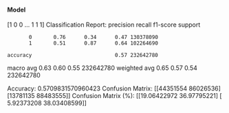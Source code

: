 #### Model
[1 0 0 ... 1 1 1]
Classification Report:
              precision    recall  f1-score   support

           0       0.76      0.34      0.47 130378090
           1       0.51      0.87      0.64 102264690

    accuracy                           0.57 232642780
   macro avg       0.63      0.60      0.55 232642780
weighted avg       0.65      0.57      0.54 232642780

Accuracy: 0.5709831570960423
Confusion Matrix:
[[44351554 86026536]
 [13781135 88483555]]
Confusion Matrix (%):
[[19.06422972 36.97795221]
 [ 5.92373208 38.03408599]]
